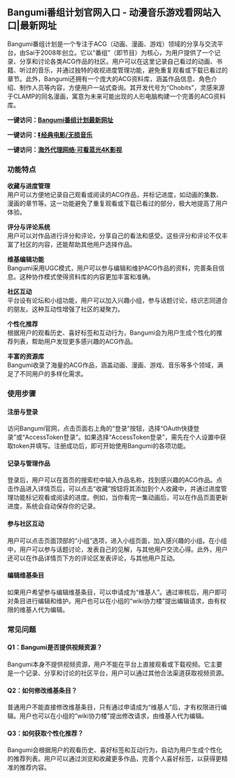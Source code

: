 <h2>Bangumi番组计划官网入口 - 动漫音乐游戏看网站入口|最新网址</h2>
<p>Bangumi番组计划是一个专注于ACG（动画、漫画、游戏）领域的分享与交流平台，由Sai于2008年创立。它以“番组”（即节目）为核心，为用户提供了一个记录、分享和讨论各类ACG作品的社区。用户可以在这里记录自己看过的动画、书籍、听过的音乐，并通过独特的收视进度管理功能，避免重复观看或下载已看过的章节。此外，Bangumi还拥有一个庞大的ACG资料库，涵盖作品信息、角色介绍、制作人员等内容，方便用户一站式查询。其开发代号为“Chobits”，灵感来源于CLAMP的同名漫画，寓意为未来可能出现的人形电脑构建一个完善的ACG资料库。</p>
<p><strong>一键访问：</strong><a href="https://www.xxsnav.com/sites/3351.html"><strong>Bangumi番组计划最新网址</strong></a></p>
<p><strong>一键访问：</strong><a href="https://pan.quark.cn/s/0db22432c259"><strong>⏬经典电影/无损音乐</strong></a></p>
<p><strong>一键访问：</strong><a href="http://ip.harmonylink.net/share/e82025"><strong>海外代理网络·可看蓝光4K影视</strong></a></p>
<h3><strong>功能特点</strong></h3>
<p><strong>收藏与进度管理</strong><br>用户可以方便地记录自己观看或阅读的ACG作品，并标记进度，如动画的集数、漫画的章节等。这一功能避免了重复观看或下载已看过的部分，极大地提高了用户体验。</p>
<p><strong>评分与评论系统</strong><br>用户可以对作品进行评分和评论，分享自己的看法和感受。这些评分和评论不仅丰富了社区的内容，还能帮助其他用户选择作品。</p>
<p><strong>维基编辑功能</strong><br>Bangumi采用UGC模式，用户可以参与编辑和维护ACG作品的资料，完善条目信息。这种协作模式使得资料库的内容更加丰富和准确。</p>
<p><strong>社区互动</strong><br>平台设有论坛和小组功能，用户可以加入兴趣小组，参与话题讨论，结识志同道合的朋友。这种互动性增强了社区的凝聚力。</p>
<p><strong>个性化推荐</strong><br>根据用户的观看历史、喜好标签和互动行为，Bangumi会为用户生成个性化的推荐列表，帮助用户发现更多感兴趣的ACG作品。</p>
<p><strong>丰富的资源库</strong><br>Bangumi收录了海量的ACG作品，涵盖动画、漫画、游戏、音乐等多个领域，满足了不同用户的多样化需求。</p>
<h3><strong>使用步骤</strong></h3>
<h4><strong>注册与登录</strong></h4>
<p>访问Bangumi官网，点击页面右上角的“登录”按钮，选择“OAuth快捷登录”或“AccessToken登录”。如果选择“AccessToken登录”，需先在个人设置中获取token并填写。注册成功后，即可开始使用Bangumi的各项功能。</p>
<h4><strong>记录与管理作品</strong></h4>
<p>登录后，用户可以在首页的搜索栏中输入作品名称，找到感兴趣的ACG作品。点击作品进入详情页后，可以点击“收藏”按钮将其添加到个人收藏中，并通过进度管理功能标记观看或阅读的进度。例如，当你看完一集动画后，可以在作品页面更新进度，系统会自动保存你的记录。</p>
<h4><strong>参与社区互动</strong></h4>
<p>用户可以点击页面顶部的“小组”选项，进入小组页面，加入感兴趣的小组。在小组中，用户可以参与话题讨论，发表自己的见解，与其他用户交流心得。此外，用户还可以在作品详情页下方的评论区发表评论，与其他用户互动。</p>
<h4><strong>编辑维基条目</strong></h4>
<p>如果用户希望参与编辑维基条目，可以申请成为“维基人”。通过审核后，用户即可对条目进行编辑和维护。用户也可以在小组的“wiki协力楼”提出编辑请求，由有权限的维基人代为编辑。</p>
<h3><strong>常见问题</strong></h3>
<h4><strong>Q1：Bangumi是否提供视频资源？</strong></h4>
<p>Bangumi本身不提供视频资源，用户不能在平台上直接观看或下载视频。它主要是一个记录、分享和讨论的社区平台，用户可以通过其他合法渠道获取视频资源。</p>
<h4><strong>Q2：如何修改维基条目？</strong></h4>
<p>普通用户不能直接修改维基条目，只有通过申请成为“维基人”后，才有权限进行编辑。用户也可以在小组的“wiki协力楼”提出修改请求，由维基人代为编辑。</p>
<h4><strong>Q3：如何获取个性化推荐？</strong></h4>
<p>Bangumi会根据用户的观看历史、喜好标签和互动行为，自动为用户生成个性化的推荐列表。用户可以通过浏览和收藏更多作品，完善个人喜好标签，以获得更精准的推荐内容。</p>
